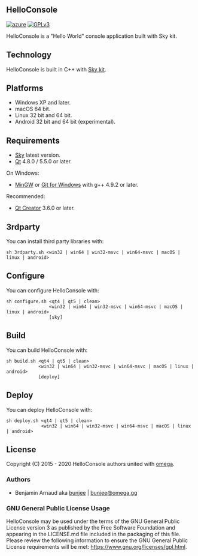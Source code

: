 HelloConsole
---
[![azure](https://dev.azure.com/bunjee/HelloConsole/_apis/build/status/omega-gg.HelloConsole)](https://dev.azure.com/bunjee/HelloConsole/_build)
[![GPLv3](https://img.shields.io/badge/License-GPLv3-blue.svg)](https://www.gnu.org/licenses/gpl.html)

HelloConsole is a "Hello World" console application built with Sky kit.<br>

## Technology

HelloConsole is built in C++ with [Sky kit](http://omega.gg/Sky/sources).<br>

## Platforms

- Windows XP and later.
- macOS 64 bit.
- Linux 32 bit and 64 bit.
- Android 32 bit and 64 bit (experimental).

## Requirements

- [Sky](http://omega.gg/Sky/sources) latest version.
- [Qt](http://download.qt.io/official_releases/qt) 4.8.0 / 5.5.0 or later.

On Windows:
- [MinGW](http://sourceforge.net/projects/mingw) or [Git for Windows](http://git-for-windows.github.io) with g++ 4.9.2 or later.

Recommended:
- [Qt Creator](http://download.qt.io/official_releases/qtcreator) 3.6.0 or later.

## 3rdparty

You can install third party libraries with:

    sh 3rdparty.sh <win32 | win64 | win32-msvc | win64-msvc | macOS | linux | android>

## Configure

You can configure HelloConsole with:

    sh configure.sh <qt4 | qt5 | clean>
                    <win32 | win64 | win32-msvc | win64-msvc | macOS | linux | android>
                    [sky]

## Build

You can build HelloConsole with:

    sh build.sh <qt4 | qt5 | clean>
                <win32 | win64 | win32-msvc | win64-msvc | macOS | linux | android>
                [deploy]

## Deploy

You can deploy HelloConsole with:

    sh deploy.sh <qt4 | qt5 | clean>
                 <win32 | win64 | win32-msvc | win64-msvc | macOS | linux | android>

## License

Copyright (C) 2015 - 2020 HelloConsole authors united with [omega](http://omega.gg/about).

### Authors

- Benjamin Arnaud aka [bunjee](http://bunjee.me) | <bunjee@omega.gg>

### GNU General Public License Usage

HelloConsole may be used under the terms of the GNU General Public License version 3 as published
by the Free Software Foundation and appearing in the LICENSE.md file included in the packaging
of this file. Please review the following information to ensure the GNU General Public License
requirements will be met: https://www.gnu.org/licenses/gpl.html.
